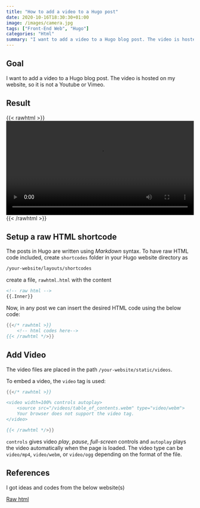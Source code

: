 ```yaml
---
title: "How to add a video to a Hugo post"
date: 2020-10-16T18:30:30+01:00
image: /images/camera.jpg
tags: ["Front-End Web", "Hugo"]
categories: "Html"
summary: "I want to add a video to a Hugo blog post. The video is hosted on my website, so it is not a Youtube or Vimeo."
---
```


## Goal

I want to add a video to a Hugo blog post. The video is hosted on my website, so it is not a Youtube or Vimeo. 


## Result

{{< rawhtml >}}
<video width=100% controls>
  <source src="/videos/table_of_contents.webm" type="video/webm">
Your browser does not support the video tag.
</video>
{{< /rawhtml >}}


## Setup a raw HTML shortcode

The posts in Hugo are written using *Markdown* syntax. To have raw HTML code included, create `shortcodes` folder in your Hugo website directory as

```bash
/your-website/layouts/shortcodes
```

create a file, `rawhtml.html` with the content

```html
<!-- raw html -->
{{.Inner}}
```

Now, in any post we can insert the desired HTML code using the below code:

```go
{{</* rawhtml >}}    
    <!-- html codes here-->  
{{< /rawhtml */>}}
```

## Add Video

The video files are placed in the path `/your-website/static/videos`. 

To embed a video, the `video` tag is used: 


```go
{{</* rawhtml >}} 

<video width=100% controls autoplay>
    <source src="/videos/table_of_contents.webm" type="video/webm">
    Your browser does not support the video tag.  
</video>

{{< /rawhtml */>}}
```

`controls` gives video *play*, *pause*, *full-screen* controls and `autoplay` plays the video automatically when the page is loaded. 
The video type can be	`video/mp4`, `video/webm`, or `video/ogg` depending on the format of the file.


## References

I got ideas and codes from the below website(s)

[Raw html](https://anaulin.org/blog/hugo-raw-html-shortcode/)



